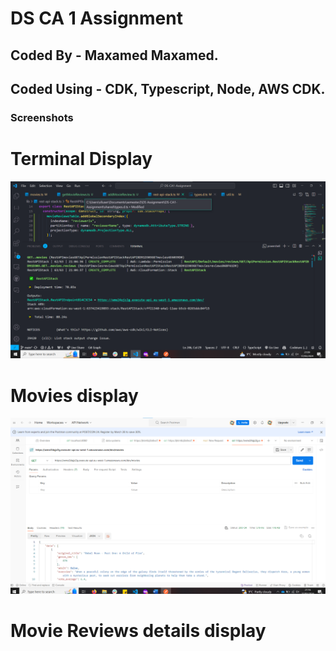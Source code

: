 # DS CA 1 Assignment 

## Coded By - Maxamed Maxamed. 

## Coded Using - CDK, Typescript, Node, AWS CDK.

### Screenshots

# Terminal Display 

![terminal Display API Stack Images](images/images1.png)

# Movies display 

![Movies Display API Stack Images](images/images2.png)

# Movie Reviews details display






 

 
 
